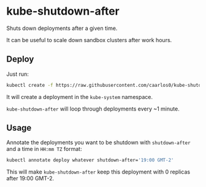 # kube-shutdown-after

Shuts down deployments after a given time.

It can be useful to scale down sandbox clusters after work hours.

## Deploy

Just run:

```sh
kubectl create -f https://raw.githubusercontent.com/caarlos0/kube-shutdown-after/master/deployment.yaml
```

It will create a deployment in the `kube-system` namespace.

`kube-shutdown-after` will loop through deployments every ~1 minute.

## Usage

Annotate the deployments you want to be shutdown with `shutdown-after` and
a time in `HH:mm TZ` format:

```sh
kubectl annotate deploy whatever shutdown-after='19:00 GMT-2'
```

This will make `kube-shutdown-after` keep this deployment with 0 replicas
after 19:00 GMT-2.
